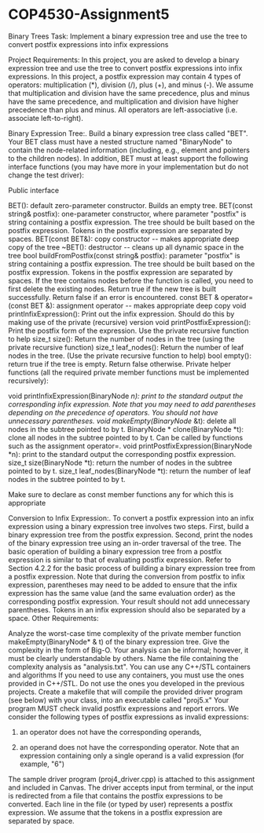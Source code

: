 # COP4530-Assignment5
Binary Trees
Task: Implement a binary expression tree and use the tree to convert postfix
expressions into infix expressions

Project Requirements:
In this project, you are asked to develop a binary expression tree and use the
tree to convert postfix expressions into infix expressions. In this project, a
postfix expression may contain 4 types of operators: multiplication (*), division
(/), plus (+), and minus (-). We assume that multiplication and division have
the same precedence, plus and minus have the same precedence, and
multiplication and division have higher precedence than plus and minus. All
operators are left-associative (i.e. associate left-to-right). 

Binary Expression Tree:. Build a binary expression tree class called "BET".
Your BET class must have a nested structure named "BinaryNode" to contain
the node-related information (including, e.g., element and pointers to the
children nodes). In addition, BET must at least support the following interface
functions (you may have more in your implementation but do not change the
test driver): 

Public interface

BET(): default zero-parameter constructor. Builds an empty tree.
BET(const string& postfix): one-parameter constructor, where
parameter "postfix" is string containing a postfix expression. The tree
should be built based on the postfix expression. Tokens in the postfix
expression are separated by spaces.
BET(const BET&): copy constructor -- makes appropriate deep copy of
the tree
 ~BET(): destructor -- cleans up all dynamic space in the tree
bool buildFromPostfix(const string& postfix): parameter "postfix" is
string containing a postfix expression. The tree should be built based on
the postfix expression. Tokens in the postfix expression are separated
by spaces. If the tree contains nodes before the function is called, you
need to first delete the existing nodes. Return true if the new tree is built
successfully. Return false if an error is encountered.
const BET & operator= (const BET &): assignment operator -- makes
appropriate deep copy
void printInfixExpression(): Print out the infix expression. Should do
this by making use of the private (recursive) version
void printPostfixExpression(): Print the postfix form of the expression.
Use the private recursive function to help
size_t size(): Return the number of nodes in the tree (using the private
recursive function)
size_t leaf_nodes(): Return the number of leaf nodes in the tree. (Use
the private recursive function to help)
bool empty(): return true if the tree is empty. Return false otherwise.
Private helper functions (all the required private member functions must
be implemented recursively):

void printInfixExpression(BinaryNode *n): print to the standard
output the corresponding infix expression. Note that you may need to
add parentheses depending on the precedence of operators. You
should not have unnecessary parentheses.
void makeEmpty(BinaryNode* &t): delete all nodes in the subtree
pointed to by t.
BinaryNode * clone(BinaryNode *t): clone all nodes in the subtree
pointed to by t. Can be called by functions such as the assignment
operator=.
void printPostfixExpression(BinaryNode *n): print to the standard
output the corresponding postfix expression.
size_t size(BinaryNode *t): return the number of nodes in the subtree
pointed to by t.
size_t leaf_nodes(BinaryNode *t): return the number of leaf nodes in
the subtree pointed to by t.

Make sure to declare as const member functions any for which this is
appropriate

Conversion to Infix Expression:. To convert a postfix expression into an
infix expression using a binary expression tree involves two steps. First, build
a binary expression tree from the postfix expression. Second, print the nodes
of the binary expression tree using an in-order traversal of the tree.
The basic operation of building a binary expression tree from a postfix
expression is similar to that of evaluating postfix expression. Refer to Section
4.2.2 for the basic process of building a binary expression tree from a postfix
expression.
Note that during the conversion from postfix to infix expression, parentheses
may need to be added to ensure that the infix expression has the same value
(and the same evaluation order) as the corresponding postfix expression.
Your result should not add unnecessary parentheses. Tokens in an infix
expression should also be separated by a space.
Other Requirements:

Analyze the worst-case time complexity of the private member
function makeEmpty(BinaryNode* & t) of the binary expression tree.
Give the complexity in the form of Big-O. Your analysis can be informal;
however, it must be clearly understandable by others. Name the file
containing the complexity analysis as "analysis.txt".
You can use any C++/STL containers and algorithms
If you need to use any containers, you must use the ones provided in
C++/STL. Do not use the ones you developed in the previous
projects.
Create a makefile that will compile the provided driver program (see
below) with your class, into an executable called "proj5.x"
Your program MUST check invalid postfix expressions and report
errors. We consider the following types of postfix expressions as invalid
expressions:
1) an operator does not have the corresponding operands,

2) an operand does not have the corresponding operator. Note that an
expression containing only a single operand is a valid expression (for
example, "6")

The sample driver program (proj4_driver.cpp) is attached to this assignment
and included in Canvas. The driver accepts input from terminal, or the input is
redirected from a file that contains the postfix expressions to be converted.
Each line in the file (or typed by user) represents a postfix expression. We
assume that the tokens in a postfix expression are separated by space. 
